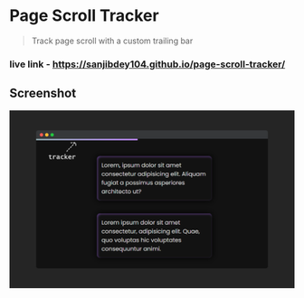 # Page Scroll Tracker
> Track page scroll with a custom trailing bar

### live link - https://sanjibdey104.github.io/page-scroll-tracker/


## Screenshot
![sample screenshot](./screenshot/working-screenshot.png)